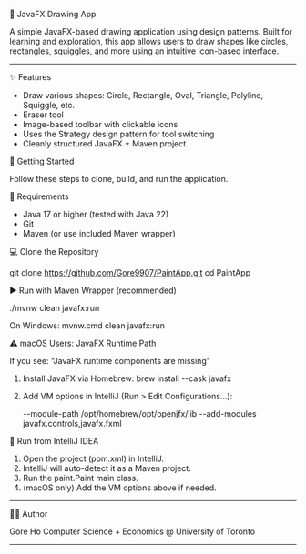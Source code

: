 🎨 JavaFX Drawing App

A simple JavaFX-based drawing application using design patterns. Built for learning and exploration, this app allows users to draw shapes like circles, rectangles, squiggles, and more using an intuitive icon-based interface.

---

✨ Features

- Draw various shapes: Circle, Rectangle, Oval, Triangle, Polyline, Squiggle, etc.
- Eraser tool
- Image-based toolbar with clickable icons
- Uses the Strategy design pattern for tool switching
- Cleanly structured JavaFX + Maven project

🚀 Getting Started

Follow these steps to clone, build, and run the application.

🧾 Requirements

- Java 17 or higher (tested with Java 22)
- Git
- Maven (or use included Maven wrapper)

💻 Clone the Repository

git clone https://github.com/Gore9907/PaintApp.git
cd PaintApp

▶️ Run with Maven Wrapper (recommended)

./mvnw clean javafx:run

On Windows:
mvnw.cmd clean javafx:run

⚠️ macOS Users: JavaFX Runtime Path

If you see: "JavaFX runtime components are missing"

1. Install JavaFX via Homebrew:
   brew install --cask javafx

2. Add VM options in IntelliJ (Run > Edit Configurations...):

   --module-path /opt/homebrew/opt/openjfx/lib --add-modules javafx.controls,javafx.fxml

🧪 Run from IntelliJ IDEA

1. Open the project (pom.xml) in IntelliJ.
2. IntelliJ will auto-detect it as a Maven project.
3. Run the paint.Paint main class.
4. (macOS only) Add the VM options above if needed.

---

👨‍💻 Author

Gore Ho 
Computer Science + Economics @ University of Toronto

---
